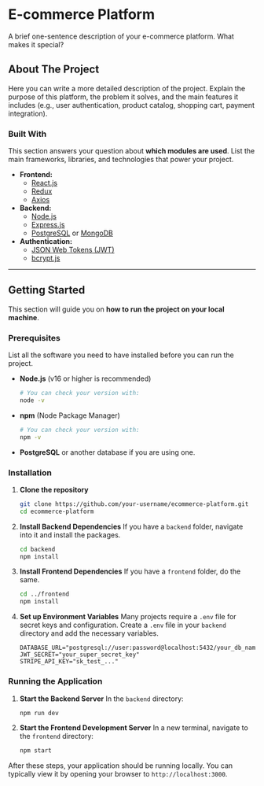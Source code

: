 # E-commerce Platform

A brief one-sentence description of your e-commerce platform. What makes it special?

## About The Project

Here you can write a more detailed description of the project. Explain the purpose of this platform, the problem it solves, and the main features it includes (e.g., user authentication, product catalog, shopping cart, payment integration).

### Built With

This section answers your question about **which modules are used**. List the main frameworks, libraries, and technologies that power your project.

*   **Frontend:**
    *   [React.js](https://reactjs.org/)
    *   [Redux](https://redux.js.org/)
    *   [Axios](https://axios-http.com/)
*   **Backend:**
    *   [Node.js](https://nodejs.org/)
    *   [Express.js](https://expressjs.com/)
    *   [PostgreSQL](https://www.postgresql.org/) or [MongoDB](https://www.mongodb.com/)
*   **Authentication:**
    *   [JSON Web Tokens (JWT)](https://jwt.io/)
    *   [bcrypt.js](https://www.npmjs.com/package/bcrypt)

---

## Getting Started

This section will guide you on **how to run the project on your local machine**.

### Prerequisites

List all the software you need to have installed before you can run the project.

*   **Node.js** (v16 or higher is recommended)
    ```sh
    # You can check your version with:
    node -v
    ```
*   **npm** (Node Package Manager)
    ```sh
    # You can check your version with:
    npm -v
    ```
*   **PostgreSQL** or another database if you are using one.

### Installation

1.  **Clone the repository**
    ```sh
    git clone https://github.com/your-username/ecommerce-platform.git
    cd ecommerce-platform
    ```

2.  **Install Backend Dependencies**
    If you have a `backend` folder, navigate into it and install the packages.
    ```sh
    cd backend
    npm install
    ```

3.  **Install Frontend Dependencies**
    If you have a `frontend` folder, do the same.
    ```sh
    cd ../frontend
    npm install
    ```

4.  **Set up Environment Variables**
    Many projects require a `.env` file for secret keys and configuration. Create a `.env` file in your `backend` directory and add the necessary variables.
    ```
    DATABASE_URL="postgresql://user:password@localhost:5432/your_db_name"
    JWT_SECRET="your_super_secret_key"
    STRIPE_API_KEY="sk_test_..."
    ```

### Running the Application

1.  **Start the Backend Server**
    In the `backend` directory:
    ```sh
    npm run dev
    ```

2.  **Start the Frontend Development Server**
    In a new terminal, navigate to the `frontend` directory:
    ```sh
    npm start
    ```

After these steps, your application should be running locally. You can typically view it by opening your browser to `http://localhost:3000`.
